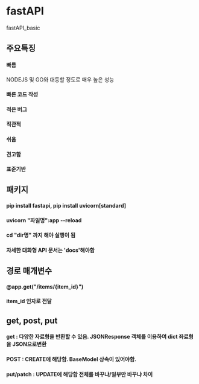 # fastAPI
fastAPI_basic

## 주요특징

#### 빠름

NODEJS 및 GO와 대등할 정도로 매우 높은 성능

#### 빠른 코드 작성

#### 적은 버그

#### 직관적

#### 쉬움

#### 견고함

#### 표준기반 

## 패키지

#### pip install fastapi,     pip install uvicorn[standard]

#### uvicorn "파일명":app --reload
#### cd "dir명" 까지 해야 실행이 됨
#### 자세한 대화형 API 문서는 'docs'해야함

## 경로 매개변수

#### @app.get("/items/{item_id}") 
#### item_id 인자로 전달

## get, post, put

#### get : 다양한 자료형을 반환할 수 있음. JSONResponse 객체를 이용하여 dict 좌료형을 JSON으로변환
#### POST : CREATE에 해당함. BaseModel 상속이 있어야함.
#### put/patch : UPDATE에 해당함 전체를 바꾸냐/일부만 바꾸냐 차이
